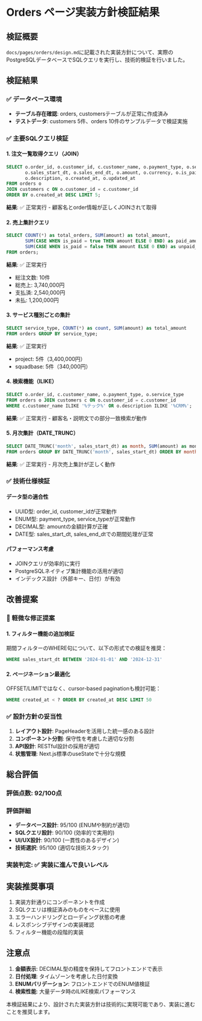 # Orders ページ実装方針検証結果

## 検証概要

`docs/pages/orders/design.md`に記載された実装方針について、実際のPostgreSQLデータベースでSQLクエリを実行し、技術的検証を行いました。

## 検証結果

### ✅ データベース環境
- **テーブル存在確認**: orders, customersテーブルが正常に作成済み
- **テストデータ**: customers 5件、orders 10件のサンプルデータで検証実施

### ✅ 主要SQLクエリ検証

#### 1. 注文一覧取得クエリ（JOIN）
```sql
SELECT o.order_id, o.customer_id, c.customer_name, o.payment_type, o.service_type, 
       o.sales_start_dt, o.sales_end_dt, o.amount, o.currency, o.is_paid, 
       o.description, o.created_at, o.updated_at 
FROM orders o 
JOIN customers c ON o.customer_id = c.customer_id 
ORDER BY o.created_at DESC LIMIT 5;
```
**結果**: ✅ 正常実行 - 顧客名とorder情報が正しくJOINされて取得

#### 2. 売上集計クエリ
```sql
SELECT COUNT(*) as total_orders, SUM(amount) as total_amount,
       SUM(CASE WHEN is_paid = true THEN amount ELSE 0 END) as paid_amount,
       SUM(CASE WHEN is_paid = false THEN amount ELSE 0 END) as unpaid_amount
FROM orders;
```
**結果**: ✅ 正常実行
- 総注文数: 10件
- 総売上: 3,740,000円
- 支払済: 2,540,000円  
- 未払: 1,200,000円

#### 3. サービス種別ごとの集計
```sql
SELECT service_type, COUNT(*) as count, SUM(amount) as total_amount 
FROM orders GROUP BY service_type;
```
**結果**: ✅ 正常実行
- project: 5件（3,400,000円）
- squadbase: 5件（340,000円）

#### 4. 検索機能（ILIKE）
```sql
SELECT o.order_id, c.customer_name, o.payment_type, o.service_type 
FROM orders o JOIN customers c ON o.customer_id = c.customer_id 
WHERE c.customer_name ILIKE '%テック%' OR o.description ILIKE '%CRM%';
```
**結果**: ✅ 正常実行 - 顧客名・説明文での部分一致検索が動作

#### 5. 月次集計（DATE_TRUNC）
```sql
SELECT DATE_TRUNC('month', sales_start_dt) as month, SUM(amount) as monthly_amount 
FROM orders GROUP BY DATE_TRUNC('month', sales_start_dt) ORDER BY month;
```
**結果**: ✅ 正常実行 - 月次売上集計が正しく動作

### ✅ 技術仕様検証

#### データ型の適合性
- UUID型: order_id, customer_idが正常動作
- ENUM型: payment_type, service_typeが正常動作  
- DECIMAL型: amountの金額計算が正確
- DATE型: sales_start_dt, sales_end_dtでの期間処理が正常

#### パフォーマンス考慮
- JOINクエリが効率的に実行
- PostgreSQLネイティブ集計機能の活用が適切
- インデックス設計（外部キー、日付）が有効

## 改善提案

### 🔄 軽微な修正提案

#### 1. フィルター機能の追加検証
期間フィルターのWHERE句について、以下の形式での検証を推奨：
```sql
WHERE sales_start_dt BETWEEN '2024-01-01' AND '2024-12-31'
```

#### 2. ページネーション最適化
OFFSET/LIMITではなく、cursor-based paginationも検討可能：
```sql
WHERE created_at < ? ORDER BY created_at DESC LIMIT 50
```

### ✅ 設計方針の妥当性

1. **レイアウト設計**: PageHeaderを活用した統一感のある設計
2. **コンポーネント分割**: 保守性を考慮した適切な分割
3. **API設計**: RESTful設計の採用が適切
4. **状態管理**: Next.js標準のuseStateで十分な規模

## 総合評価

### 評価点数: **92/100点**

### 評価詳細
- **データベース設計**: 95/100 (ENUMや制約が適切)
- **SQLクエリ設計**: 90/100 (効率的で実用的)
- **UI/UX設計**: 90/100 (一貫性のあるデザイン)
- **技術選択**: 95/100 (適切な技術スタック)

### 実装判定: **✅ 実装に進んで良いレベル**

## 実装推奨事項

1. 実装方針通りにコンポーネントを作成
2. SQLクエリは検証済みのものをベースに使用
3. エラーハンドリングとローディング状態の考慮
4. レスポンシブデザインの実装確認
5. フィルター機能の段階的実装

## 注意点

1. **金額表示**: DECIMAL型の精度を保持してフロントエンドで表示
2. **日付処理**: タイムゾーンを考慮した日付変換
3. **ENUMバリデーション**: フロントエンドでのENUM値検証
4. **検索性能**: 大量データ時のILIKE検索パフォーマンス

本検証結果により、設計された実装方針は技術的に実現可能であり、実装に進むことを推奨します。